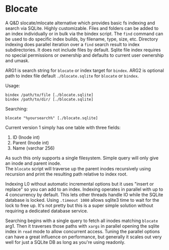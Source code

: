 # Blocate
A Q&amp;D slocate/mlocate alternative which provides basic fs indexing and search via SQLite.  Highly customizable.
Files and folders can be added to an index individually or in bulk via the bindex script.  The `find` command 
can be used to do specific index builds, by filename, type, size, etc.  Directory indexing does parallel iteration over
a `find` search result to index subdirectories.  It does not include files by default.  Sqlite file index requires 
no special permissions or ownership and defaults to current user ownership and umask.

ARG1 is search string for `blocate` or index target for `bindex`.
ARG2 is optional path to index file default `./blocate.sqlite` for `blocate` or `bindex`.

Usage:
```
bindex /path/to/file [./blocate.sqlite]
bindex /path/to/dir/ [./blocate.sqlite]
```
Searching:
```
blocate "%yoursearch%" [./blocate.sqlite]
```

Current version 1 simply has one table with three fields:
1. ID (Inode int)
2. Parent (Inode int)
3. Name (varchar 256)

As such this only supports a single filesystem.  Simple query will only give an inode and parent inode.  
The `blocate` script will traverse up the parent inodes recursively using recursion and print the resulting path 
relative to index root.

Indexing L0 without automatic incremental options but it uses "insert or replace" so you can add to an index. 
Indexing operates in parallel with up to 4 concurrency by default.  This lets other threads handle IO while the 
SQLite database is locked. Using  `.timeout 1000` allows sqlite3 time to wait for the lock to free up.  It's not 
pretty but this is a super simple solution without requiring a dedicated database service.

Searching begins with a single query to fetch all inodes matching `blocate` arg1.  Then it traverses those paths with 
`xargs` in parallel opening the sqlite index in `read` mode to allow concurrent access.  Tuning the parallel options 
can have a great influence on performance, but generally it scales out very well for just a SQLite DB as long as you're 
using readonly.
